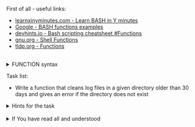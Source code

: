 First of all - useful links:

- [learnxinyminutes.com - Learn BASH in Y minutes](https://learnxinyminutes.com/docs/bash/)
- [Google - BASH functions examples](https://www.google.com/search?q=bash+functions+example)
- [devhints.io - Bash scripting cheatsheet #Functions](https://devhints.io/bash#functions)
- [gnu.org - Shell Functions](https://www.gnu.org/software/bash/manual/html_node/Shell-Functions.html)
- [tldp.org - Functions](https://tldp.org/LDP/abs/html/functions.html)
<br>
<details><summary>FUNCTION syntax</summary>
<pre>
  function NAME {
    commands;
  }
<br>
<strong>Or:</strong>
  NAME () {
    commands;
  }
<br>
<strong>Call:</strong>
  NAME arg1 arg2<br>
<strong>Arguments:</strong>
  <strong>$#</strong>	Number of arguments
  <strong>$*</strong>	All positional arguments (as a single word)
  <strong>$@</strong>	All positional arguments (as separate strings)
  <strong>$1</strong>	First argument and so on
  <strong>$_</strong>	Last argument of the previous command
</pre>
</details>

Task list:
- Write a function that cleans log files in a given directory older than 30 days and gives an error if the directory does not exist

<details><summary>Hints for the task</summary>
<pre>
<strong>Task 1:</strong>
  $ log_cleanup (){
     if [[ -d "$1" ]]
     then
       logger "[ INFO ] - Running Cleanup On " $1 " Older Logs - 30 days"
       find -name "$1/*.log" -type f -mtime +30 -delete
       logger "[ SUCCESS] - Cleanup Completed"
     else
       logger "[ ERROR ] - log_cleanup () : Directory path wrong... Cleanup has not happened..."
       return 1
     fi
   }
  $ log_cleanup "/home/logs/"
</pre>
</details>
<br>
<details><summary>If You have read all and understood</summary>
<pre>
`touch IReadAllAndUndnderstood`{{exec}}
</pre>
